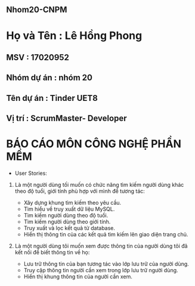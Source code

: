 ## Nhom20-CNPM
# Họ và Tên : Lê Hồng Phong
## MSV : 17020952
## Nhóm dự án : nhóm 20

## Tên dự án : Tinder UET8
## Vị trí : ScrumMaster- Developer

#   BÁO CÁO MÔN CÔNG NGHỆ PHẦN MỀM
* User Stories:
 1) Là một người dùng tối muốn có chức năng tìm kiếm người dùng khác theo độ tuổi, giới tính phù hợp với mình để tương tác:
    - Xây dựng khung tìm kiếm theo yêu cầu.
    - Tìm hiểu về truy xuất dữ liệu MySQL.
    - Tìm kiếm người dùng theo độ tuổi.
    - Tìm kiếm người dùng theo giới tính.
    - Truy xuất và lọc kết quả từ database.
    - Hiển thị thông tin của các kết quả tìm kiếm lên giao diện trang chủ.
    
 2) Là một người dùng tôi muốn xem được thông tin của người dùng tôi đã kết nối để biết thông tin về họ:
    - Lưu trữ thông tin của bạn tương tác vào lớp lưu trữ của người dùng.
    - Truy cập thông tin người cần xem trong lớp lưu trữ người dùng.
    - Hiển thị khung thông tin của người cần xem.
